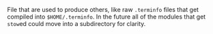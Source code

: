 File that are used to produce others, like raw `.terminfo` files that get compiled into `$HOME/.terminfo`. In the future
all of the modules that get `stow`ed could move into a subdirectory for clarity.

